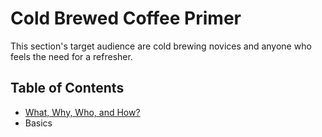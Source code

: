 # Cold Brewed Coffee Primer
This section's target audience are cold brewing novices and anyone who feels the need for a refresher.

## Table of Contents
  * [What, Why, Who, and How?](https://github.umn.edu/cdsmith/cold-brew-coffee/blob/master/primer/WHAT_WHY_WHO_HOW.md)
  * Basics
